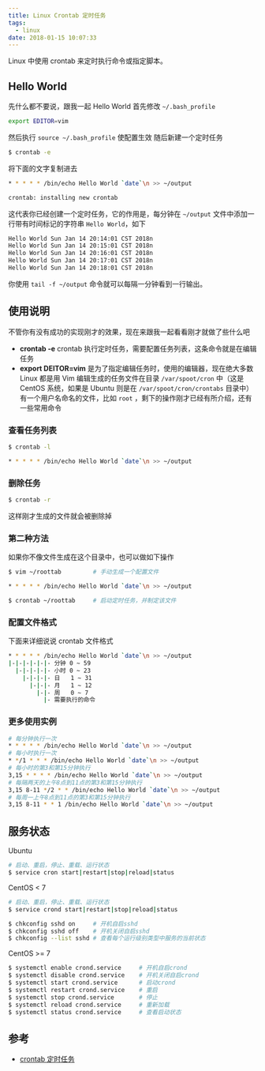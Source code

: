 ```yaml
---
title: Linux Crontab 定时任务
tags:
  - linux
date: 2018-01-15 10:07:33
---
```



Linux 中使用 crontab 来定时执行命令或指定脚本。
<!-- more --><!-- toc -->
## Hello World
先什么都不要说，跟我一起 Hello World
首先修改 `~/.bash_profile`
```bash
export EDITOR=vim
```
然后执行 `source ~/.bash_profile` 使配置生效
随后新建一个定时任务
```bash
$ crontab -e
```
将下面的文字复制进去
```bash
* * * * * /bin/echo Hello World `date`\n >> ~/output
```
<!-- 然后执行 `:wq` 退出，会得到如下提示 -->
```bash
crontab: installing new crontab
```
这代表你已经创建一个定时任务，它的作用是，每分钟在 `~/output` 文件中添加一行带有时间标记的字符串 `Hello World`，如下
```bash
Hello World Sun Jan 14 20:14:01 CST 2018n
Hello World Sun Jan 14 20:15:01 CST 2018n
Hello World Sun Jan 14 20:16:01 CST 2018n
Hello World Sun Jan 14 20:17:01 CST 2018n
Hello World Sun Jan 14 20:18:01 CST 2018n
```
你使用 `tail -f ~/output` 命令就可以每隔一分钟看到一行输出。
## 使用说明
不管你有没有成功的实现刚才的效果，现在来跟我一起看看刚才就做了些什么吧
- **crontab -e** crontab 执行定时任务，需要配置任务列表，这条命令就是在编辑任务
- **export DEITOR=vim** 是为了指定编辑任务时，使用的编辑器，现在绝大多数 Linux 都是用 Vim
编辑生成的任务文件在目录 `/var/spoot/cron` 中（这是 CentOS 系统，如果是 Ubuntu 则是在 `/var/spoot/cron/crontabs` 目录中）有一个用户名命名的文件，比如 `root` ，剩下的操作刚才已经有所介绍，还有一些常用命令
### 查看任务列表
```bash
$ crontab -l
```
```bash
* * * * * /bin/echo Hello World `date`\n >> ~/output
```
### 删除任务
```bash
$ crontab -r
```
这样刚才生成的文件就会被删除掉
### 第二种方法
如果你不像文件生成在这个目录中，也可以做如下操作
```bash
$ vim ~/roottab         # 手动生成一个配置文件

* * * * * /bin/echo Hello World `date`\n >> ~/output

$ crontab ~/roottab     # 启动定时任务，并制定该文件
```
### 配置文件格式
下面来详细说说 crontab 文件格式
```bash
* * * * * /bin/echo Hello World `date`\n >> ~/output
|-|-|-|-|-|- 分钟 0 ~ 59
  |-|-|-|-|- 小时 0 ~ 23
    |-|-|-|- 日   1 ~ 31
      |-|-|- 月   1 ~ 12
        |-|- 周   0 ~ 7
          |- 需要执行的命令
```
### 更多使用实例
```bash
# 每分钟执行一次
* * * * * /bin/echo Hello World `date`\n >> ~/output
# 每小时执行一次
* */1 * * * /bin/echo Hello World `date`\n >> ~/output
# 每小时的第3和第15分钟执行
3,15 * * * * /bin/echo Hello World `date`\n >> ~/output
# 每隔两天的上午8点到11点的第3和第15分钟执行
3,15 8-11 */2 * * /bin/echo Hello World `date`\n >> ~/output
# 每周一上午8点到11点的第3和第15分钟执行
3,15 8-11 * * 1 /bin/echo Hello World `date`\n >> ~/output
```
## 服务状态
Ubuntu
```bash
# 启动、重启，停止、重载、运行状态
$ service cron start|restart|stop|reload|status
```
CentOS < 7
```bash
# 启动、重启，停止、重载、运行状态
$ service crond start|restart|stop|reload|status

$ chkconfig sshd on     # 开机自启sshd
$ chkconfig sshd off    # 开机关闭自启sshd
$ chkconfig --list sshd # 查看每个运行级别类型中服务的当前状态
```
CentOS >= 7
```bash
$ systemctl enable crond.service     # 开机自启crond
$ systemctl disable crond.service    # 开机关闭自启crond
$ systemctl start crond.service      # 启动crond
$ systemctl restart crond.service    # 重启
$ systemctl stop crond.service       # 停止
$ systemctl reload crond.service     # 重新加载
$ systemctl status crond.service     # 查看启动状态
```
## 参考
- [crontab 定时任务](http://linuxtools-rst.readthedocs.io/zh_CN/latest/tool/crontab.html#)
